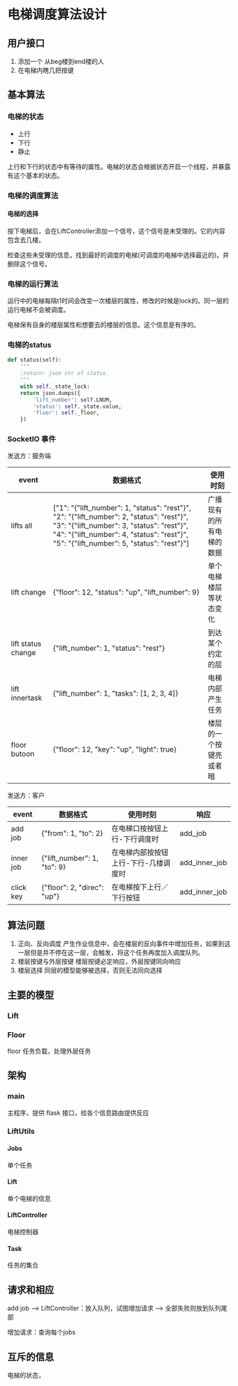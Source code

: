 # 电梯调度算法设计
## 用户接口

1. 添加一个 从beg楼到end楼的人
2. 在电梯内瞎几把按键

## 基本算法

### 电梯的状态
* 上行
* 下行
* 静止

上行和下行的状态中有等待的属性。电梯的状态会根据状态开启一个线程，并暴露有这个基本的状态。
### 电梯的调度算法
#### 电梯的选择
按下电梯后，会在LiftController添加一个信号，这个信号是未受理的。它的内容包含去几楼。

检查这些未受理的信息，找到最好的调度的电梯\(可调度的电梯中选择最近的\)。并删除这个信号。

### 电梯的运行算法
运行中的电梯每隔t1时间会改变一次楼层的属性，修改的时候是lock的。同一层的运行电梯不会被调度。

电梯保有自身的楼层属性和想要去的楼层的信息。这个信息是有序的。

### 电梯的status

```python
def status(self):
    """
    :return: json str of status.
    """
	with self._state_lock:
    return json.dumps({
        'lift_number': self.LNUM,
        'status': self._state.value,
        'floor': self._floor,
    })
```



### SocketIO 事件

发送方：服务端

| event              | 数据格式                                                     | 使用时刻                 |
| ------------------ | ------------------------------------------------------------ | ------------------------ |
| lifts all          | ["1": "{\"lift_number\": 1, \"status\": \"rest\"}", "2": "{\"lift_number\": 2, \"status\": \"rest\"}", "3": "{\"lift_number\": 3, \"status\": \"rest\"}", "4": "{\"lift_number\": 4, \"status\": \"rest\"}", "5": "{\"lift_number\": 5, \"status\": \"rest\"}"] | 广播现有的所有电梯的数据 |
| lift change        | {"floor": 12, "status": "up", "lift_number": 9}              | 单个电梯楼层等状态变化   |
| lift status change | {\"lift_number\": 1, \"status\": \"rest\"}                   | 到达某个约定的层         |
| lift innertask     | {"lift_number": 1, "tasks": [1, 2, 3, 4]}                    | 电梯内部产生任务         |
| floor butoon       | {"floor": 12, "key": "up", "light": true}                    | 楼层的一个按键亮或者暗   |

发送方：客户

| event     | 数据格式                    | 使用时刻     | 响应                         |
| --------- | --------------------------- | ------------------------------------ |------------------------------------ |
| add job   | {"from": 1, "to": 2}        | 在电梯口按按钮上行-下行调度时        |add_job|
| inner job | {"lift_number": 1, "to": 9} | 在电梯内部按按钮上行-下行-几楼调度时 |add_inner_job|
| click key | {"floor": 2, "direc": "up"} | 在电梯按下上行／下行按钮             |add_inner_job|



## 算法问题

1. 正向、反向调度
   产生作业信息中，会在楼层的反向事件中增加任务，如果到这一层但是并不停在这一层，会触发，将这个任务再度加入调度队列。
2. 楼层按键与外层按键
   楼层按键必定响应，外层按键同向响应
3. 楼层选择
   同层的模型能够被选择，否则无法同向选择

## 主要的模型

### Lift



### Floor

floor 任务负载，处理外层任务

## 架构

### main

主程序，提供 flask 接口，给各个信息路由提供反应

### LiftUtils

#### Jobs

单个任务

#### Lift

单个电梯的信息

#### LiftController

电梯控制器

#### Task

任务的集合

## 请求和相应

add job —> LiftController：放入队列，试图增加请求 —> 全部失败则放到队列尾部

增加请求：查询每个jobs

## 互斥的信息
电梯的状态，

